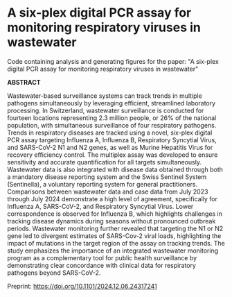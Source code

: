 # A six-plex digital PCR assay for monitoring respiratory viruses in wastewater
Code containing analysis and generating figures for the paper: "A six-plex digital PCR assay for monitoring respiratory viruses in wastewater"

**ABSTRACT**

Wastewater-based surveillance systems can track trends in multiple pathogens simultaneously by leveraging efficient, streamlined laboratory processing. In Switzerland, wastewater surveillance is conducted for fourteen locations representing 2.3 million people, or 26% of the national population, with simultaneous surveillance of four respiratory pathogens. Trends in respiratory diseases are tracked using a novel, six-plex digital PCR assay targeting Influenza A, Influenza B, Respiratory Syncytial Virus, and SARS-CoV-2 N1 and N2 genes, as well as Murine Hepatitis Virus for recovery efficiency control. The multiplex assay was developed to ensure sensitivity and accurate quantification for all targets simultaneously. Wastewater data is also integrated with disease data obtained through both a mandatory disease reporting system and the Swiss Sentinel System (Sentinella), a voluntary reporting system for general practitioners. Comparisons between wastewater data and case data from July 2023 through July 2024 demonstrate a high level of agreement, specifically for Influenza A, SARS-CoV-2, and Respiratory Syncytial Virus. Lower correspondence is observed for Influenza B, which highlights challenges in tracking disease dynamics during seasons without pronounced outbreak periods. Wastewater monitoring further revealed that targeting the N1 or N2 gene led to divergent estimates of SARS-Cov-2 viral loads, highlighting the impact of mutations in the target region of the assay on tracking trends. The study emphasizes the importance of an integrated wastewater monitoring program as a complementary tool for public health surveillance by demonstrating clear concordance with clinical data for respiratory pathogens beyond SARS-CoV-2.

Preprint: https://doi.org/10.1101/2024.12.06.24317241
